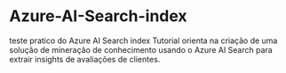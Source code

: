 # Azure-AI-Search-index
teste pratico do Azure AI Search index
Tutorial orienta na criação de uma solução de mineração de conhecimento usando o Azure AI Search para extrair insights de avaliações de clientes.